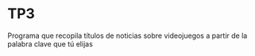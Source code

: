 # TP3
Programa que recopila títulos de noticias sobre videojuegos a partir de la palabra clave que tú elijas
